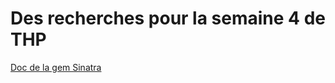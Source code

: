 <h1> Des recherches pour la semaine 4 de THP </h1>

<a href="https://github.com/sinatra/sinatra" target='_blank'> Doc de la gem Sinatra </a>

